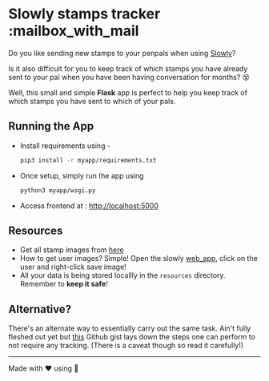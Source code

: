 # Slowly stamps tracker :mailbox_with_mail

Do you like sending new stamps to your penpals when using
[Slowly](https://slowly.app/en/)?

Is it also difficult for you to keep track of which stamps you have already sent
to your pal when you have been having conversation for months? :dizzy_face:

Well, this small and simple **Flask** app is perfect to help you keep track of
which stamps you have sent to which of your pals.

## Running the App

* Install requirements using -
  
  ```bash
  pip3 install -r myapp/requirements.txt
  ```
  
* Once setup, simply run the app using
  
  ```bash
  python3 myapp/wsgi.py
  ```

* Access frontend at : <http://localhost:5000>

## Resources

* Get all stamp images from
[here](https://slowly.fandom.com/wiki/List_of_stamps_on_Slowly)
* How to get user images? Simple! Open the slowly
[web_app](https://web.getslowly.com/), click on the user and right-click save
image!
* All your data is being stored locallly in the `resources` directory. Remember to
**keep it safe**!

## Alternative?

There's an alternate way to essentially carry out the same task. Ain't fully fleshed out yet
but [this](https://gist.github.com/dvaruas/2cf949033514af30f04da1b12003a059)
Github gist lays down the steps one can perform to not require any tracking.
(There is a caveat though so read it carefully!)

---

Made with :heart: using :snake:
